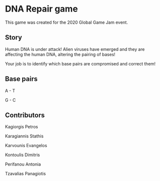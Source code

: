 # DNA Repair game

This game was created for the 2020 Global Game Jam event.

## Story

Human DNA is under attack! Alien viruses have emerged and they are
affecting the human DNA, altering the pairing of bases!

Your job is to identify which base pairs are compromised and correct
them!

## Base pairs

A - T

G - C

## Contributors
Kagiorgis Petros

Karagiannis Stathis

Karvounis Evangelos

Kontoulis Dimitris

Perifanou Antonia

Tzavalias Panagiotis